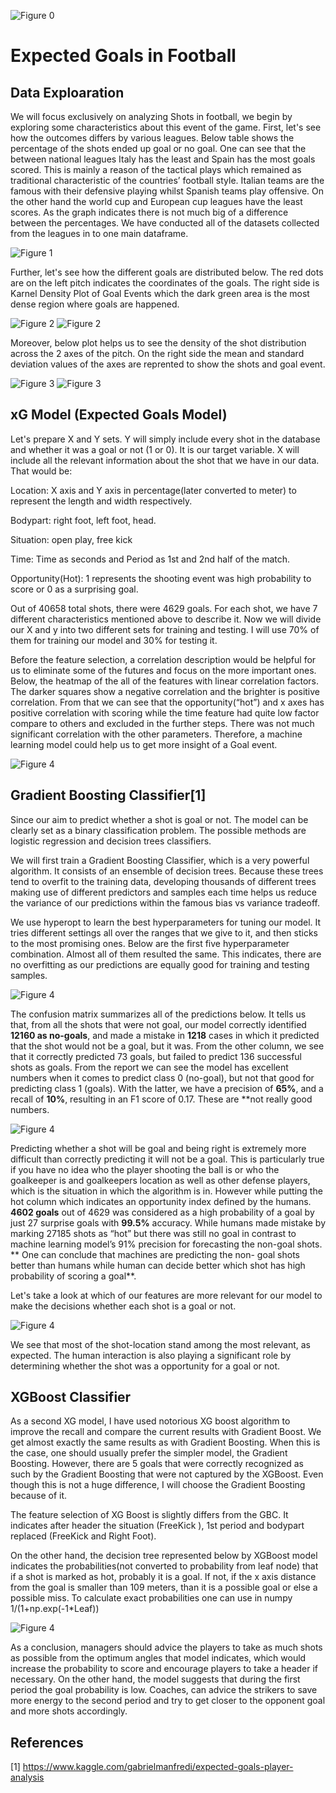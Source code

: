 ![Figure 0](https://github.com/tekinuyan/ML-Studies/blob/main/Sports%20Analytics/Sports%20Analytics%20Reoport_pics/image001.png)
# Expected Goals in Football

## Data Exploaration

We will focus exclusively on analyzing Shots in football, we begin by exploring some characteristics about this event of the game.
First, let's see how the outcomes differs by various leagues. Below table shows the percentage of the shots ended up goal or no goal. One can see that the between national leagues Italy has the least and Spain has the most goals scored. This is mainly a reason of the tactical plays which remained as traditional characteristic of the countries’ football style. Italian teams are the famous with their defensive playing whilst Spanish teams play offensive. On the other hand the world cup and European cup leagues have the least scores. As the graph indicates there is not much big of a difference between the percentages. We have conducted all of the datasets collected from the leagues in to one main dataframe. 

![Figure 1](https://github.com/tekinuyan/ML-Studies/blob/main/Sports%20Analytics/Sports%20Analytics%20Reoport_pics/image002.png)

Further, let's see how the different goals are distributed below. The red dots are on the left pitch indicates the coordinates of the goals. The right side is Karnel Density Plot of Goal Events which the dark green area is the most dense region where goals are happened. 

![Figure 2](https://github.com/tekinuyan/ML-Studies/blob/main/Sports%20Analytics/Sports%20Analytics%20Reoport_pics/image004.png)
![Figure 2](https://github.com/tekinuyan/ML-Studies/blob/main/Sports%20Analytics/Sports%20Analytics%20Reoport_pics/image006.png)

Moreover, below plot helps us to see the density of the shot distribution across the 2 axes of the pitch. On the right side the mean and standard deviation values of the axes are reprented to show the shots and goal event.

![Figure 3](https://github.com/tekinuyan/ML-Studies/blob/main/Sports%20Analytics/Sports%20Analytics%20Reoport_pics/image008.png)
![Figure 3](https://github.com/tekinuyan/ML-Studies/blob/main/Sports%20Analytics/Sports%20Analytics%20Reoport_pics/image010.png)

## xG Model (Expected Goals Model)

Let's prepare X and Y sets. Y will simply include every shot in the database and whether it was a goal or not (1 or 0). It is our target variable. X will include all the relevant information about the shot that we have in our data. That would be:

Location: X axis and Y axis in percentage(later converted to meter) to represent the length and width respectively.

Bodypart: right foot, left foot, head. 

Situation: open play, free kick

Time: Time as seconds and Period as 1st and 2nd half of the match.

Opportunity(Hot): 1 represents the shooting event was high probability to score or 0 as a surprising goal.

Out of 40658 total shots, there were 4629 goals. For each shot, we have 7 different characteristics mentioned above to describe it. Now we will divide our X and y into two different sets for training and testing. I will use 70% of them for training our model and 30% for  testing it. 

Before the feature selection, a correlation description would be helpful for us to eliminate some of the futures and focus on the more important ones. Below, the heatmap of the all of the features with linear correlation factors. The darker squares show a negative correlation and the brighter is positive correlation. From that we can see that the opportunity(“hot”) and x axes has positive correlation with scoring while the time feature had quite low factor compare to others and excluded in the further steps. There was not much significant correlation with the other parameters. Therefore, a machine learning model could help us to get more insight of a Goal event.

![Figure 4](https://github.com/tekinuyan/ML-Studies/blob/main/Sports%20Analytics/Sports%20Analytics%20Reoport_pics/image012.png)


## Gradient Boosting Classifier[1]

Since our aim to predict whether a shot is goal or not. The model can be clearly set as a binary classification problem. The possible methods are logistic regression and decision trees classifiers.

We will first train a Gradient Boosting Classifier, which is a very powerful algorithm. It consists of an ensemble of decision trees. Because these trees tend to overfit to the training data, developing thousands of different trees making use of different predictors and samples each time helps us reduce the variance of our predictions within the famous bias vs variance tradeoff.

We use hyperopt to learn the best hyperparameters for tuning our model. It tries different settings all over the ranges that we give to it, and then sticks to the most promising ones. Below are the first five hyperparameter combination. Almost all of them resulted the same. This indicates, there are no overfitting as our predictions are equally good for training and testing samples.

![Figure 4](https://github.com/tekinuyan/ML-Studies/blob/main/Sports%20Analytics/Sports%20Analytics%20Reoport_pics/image014.png)

The confusion matrix summarizes all of the predictions below. It tells us that, from all the shots that were not goal, our model correctly identified **12160 as no-goals**, and made a mistake in **1218** cases in which it predicted that the shot would not be a goal, but it was. From the other column, we see that it correctly predicted 73 goals, but failed to predict 136 successful shots as goals. From the report we can see the model has excellent numbers when it comes to predict class 0 (no-goal), but not that good for predicting class 1 (goals). With the latter, we have a precision of **65%**, and a recall of **10%**, resulting in an F1 score of 0.17. These are **not really good numbers.

![Figure 4](https://github.com/tekinuyan/ML-Studies/blob/main/Sports%20Analytics/Sports%20Analytics%20Reoport_pics/image016.png)

 
Predicting whether a shot will be goal and being right is extremely more difficult than correctly predicting it will not be a goal. This is particularly true if you have no idea who the player shooting the ball is or who the goalkeeper is and goalkeepers location as well as other defense players, which is the situation in which the algorithm is in. However while putting the hot column which indicates an opportunity index defined by the humans. **4602 goals** out of 4629 was considered as a high probability of a goal by just 27 surprise goals with **99.5%** accuracy. While humans made mistake by marking 27185 shots as “hot” but there was still no goal in contrast to machine learning model’s 91% precision for forecasting the non-goal shots. ** One can conclude that machines are predicting the non- goal shots better than humans while human can decide better which shot has high probability of scoring a goal**. 

Let's take a look at which of our features are more relevant for our model to make the decisions whether each shot is a goal or not.

![Figure 4](https://github.com/tekinuyan/ML-Studies/blob/main/Sports%20Analytics/Sports%20Analytics%20Reoport_pics/image017.png)

We see that most of the shot-location stand among the most relevant, as expected. The human interaction is also playing a significant role by determining whether the shot was a opportunity for a  goal or not.

## XGBoost Classifier
As a second XG model, I have used notorious XG boost algorithm to improve the recall and compare the current results with Gradient Boost. We get almost exactly the same results as with Gradient Boosting. When this is the case, one should usually prefer the simpler model, the Gradient Boosting. However, there are 5 goals that were correctly recognized as such by the Gradient Boosting that were not captured by the XGBoost. Even though this is not a huge difference, I will choose the Gradient Boosting because of it.

The feature selection of XG Boost is slightly differs from the GBC. It indicates after header the situation (FreeKick ), 1st period and bodypart replaced (FreeKick and  Right Foot). 

On the other hand, the decision tree represented below by XGBoost model indicates the probabilities(not converted to probability from leaf node) that if a shot is marked as hot, probably it is a goal. If not, if the x axis distance from the goal is smaller than 109 meters, than it is a possible goal or else a possible miss.
To calculate exact probabilities one can use in numpy 1/(1+np.exp(-1*Leaf))

![Figure 4](https://github.com/tekinuyan/ML-Studies/blob/main/Sports%20Analytics/Sports%20Analytics%20Reoport_pics/image019.png)

As a conclusion, managers should advice the players to take as much shots as possible from the optimum angles that model indicates, which would increase the probability to score and encourage players to take a header if necessary. On the other hand, the model suggests that during the first period the goal probability is low. Coaches, can advice the strikers to save more energy to the second period and try to get closer to the opponent goal and more shots accordingly. 




## References
[1] https://www.kaggle.com/gabrielmanfredi/expected-goals-player-analysis
